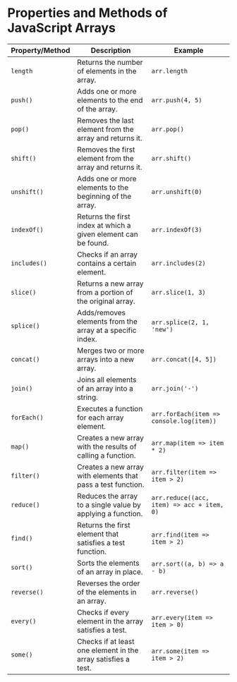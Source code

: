 # Properties and Methods of JavaScript Arrays

| **Property/Method** | **Description**                                                | **Example**                                |
| ------------------- | -------------------------------------------------------------- | ------------------------------------------ |
| `length`            | Returns the number of elements in the array.                   | `arr.length`                               |
| `push()`            | Adds one or more elements to the end of the array.             | `arr.push(4, 5)`                           |
| `pop()`             | Removes the last element from the array and returns it.        | `arr.pop()`                                |
| `shift()`           | Removes the first element from the array and returns it.       | `arr.shift()`                              |
| `unshift()`         | Adds one or more elements to the beginning of the array.       | `arr.unshift(0)`                           |
| `indexOf()`         | Returns the first index at which a given element can be found. | `arr.indexOf(3)`                           |
| `includes()`        | Checks if an array contains a certain element.                 | `arr.includes(2)`                          |
| `slice()`           | Returns a new array from a portion of the original array.      | `arr.slice(1, 3)`                          |
| `splice()`          | Adds/removes elements from the array at a specific index.      | `arr.splice(2, 1, 'new')`                  |
| `concat()`          | Merges two or more arrays into a new array.                    | `arr.concat([4, 5])`                       |
| `join()`            | Joins all elements of an array into a string.                  | `arr.join('-')`                            |
| `forEach()`         | Executes a function for each array element.                    | `arr.forEach(item => console.log(item))`   |
| `map()`             | Creates a new array with the results of calling a function.    | `arr.map(item => item * 2)`                |
| `filter()`          | Creates a new array with elements that pass a test function.   | `arr.filter(item => item > 2)`             |
| `reduce()`          | Reduces the array to a single value by applying a function.    | `arr.reduce((acc, item) => acc + item, 0)` |
| `find()`            | Returns the first element that satisfies a test function.      | `arr.find(item => item > 2)`               |
| `sort()`            | Sorts the elements of an array in place.                       | `arr.sort((a, b) => a - b)`                |
| `reverse()`         | Reverses the order of the elements in an array.                | `arr.reverse()`                            |
| `every()`           | Checks if every element in the array satisfies a test.         | `arr.every(item => item > 0)`              |
| `some()`            | Checks if at least one element in the array satisfies a test.  | `arr.some(item => item > 2)`               |
